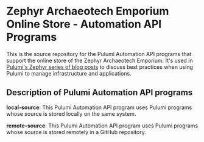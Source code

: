# Zephyr Archaeotech Emporium Online Store - Automation API Programs

This is the source repository for the Pulumi Automation API programs that support the online store of the Zephyr Archaeotech Emporium. It's used in [Pulumi's Zephyr series of blog posts](https://www.pulumi.com/blog/tag/zephyr/) to discuss best practices when using Pulumi to manage infrastructure and applications.

## Description of Pulumi Automation API programs

**local-source**: This Pulumi Automation API program uses Pulumi programs whose source is stored locally on the same system.

**remote-source**: This Pulumi Automation API program uses Pulumi programs whose source is stored remotely in a GitHub repository.
